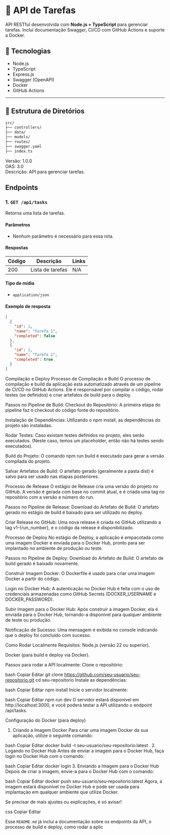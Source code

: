 # 📌 API de Tarefas

API RESTful desenvolvida com **Node.js + TypeScript** para gerenciar tarefas. Inclui documentação Swagger, CI/CD com GitHub Actions e suporte a Docker.

## 🚀 Tecnologias

- Node.js
- TypeScript
- Express.js
- Swagger (OpenAPI)
- Docker
- GitHub Actions

---

## 📂 Estrutura de Diretórios

```bash
src/
├── controllers/
├── data/
├── models/
├── routes/
├── swagger.yaml
├── index.ts

```

Versão: 1.0.0  
OAS: 3.0  
Descrição: API para gerenciar tarefas.

## Endpoints

### 1. `GET /api/tasks`
Retorna uma lista de tarefas.

#### Parâmetros
- Nenhum parâmetro é necessário para essa rota.

#### Respostas
| Código | Descrição         | Links |
|--------|-------------------|-------|
| 200    | Lista de tarefas  | N/A   |

#### Tipo de mídia
- `application/json`

#### Exemplo de resposta

```json
[
  {
    "id": 1,
    "name": "Tarefa 1",
    "completed": false
  },
  {
    "id": 2,
    "name": "Tarefa 2",
    "completed": true
  }
]
```

Compilação e Deploy
Processo de Compilação e Build
O processo de compilação e build da aplicação está automatizado através de um pipeline de CI/CD no GitHub Actions. Ele é responsável por compilar o código, rodar testes (se definidos) e criar artefatos de build para o deploy.

Passos no Pipeline de Build:
Checkout do Repositório: A primeira etapa do pipeline faz o checkout do código fonte do repositório.

Instalação de Dependências: Utilizando o npm install, as dependências do projeto são instaladas.

Rodar Testes: Caso existam testes definidos no projeto, eles serão executados. (Neste caso, temos um placeholder, então não há testes sendo executados).

Build do Projeto: O comando npm run build é executado para gerar a versão compilada do projeto.

Salvar Artefatos de Build: O artefato gerado (geralmente a pasta dist) é salvo para ser usado nas etapas posteriores.

Processo de Release
O estágio de Release cria uma versão do projeto no GitHub. A versão é gerada com base no commit atual, e é criada uma tag no repositório com a versão e número do run.

Passos no Pipeline de Release:
Download do Artefato de Build: O artefato gerado no estágio de build é baixado para ser utilizado no deploy.

Criar Release no GitHub: Uma nova release é criada no GitHub utilizando a tag v1-{run_number}, e o código da release é disponibilizado.

Processo de Deploy
No estágio de Deploy, a aplicação é empacotada como uma imagem Docker e enviada para o Docker Hub, pronto para ser implantado no ambiente de produção ou teste.

Passos no Pipeline de Deploy:
Download do Artefato de Build: O artefato de build gerado é baixado novamente.

Construir Imagem Docker: O Dockerfile é usado para criar uma imagem Docker a partir do código.

Login no Docker Hub: A autenticação no Docker Hub é feita com o uso de credenciais armazenadas como GitHub Secrets (DOCKER_USERNAME e DOCKER_PASSWORD).

Subir Imagem para o Docker Hub: Após construir a imagem Docker, ela é enviada para o Docker Hub, tornando-a disponível para qualquer ambiente de teste ou produção.

Notificação de Sucesso: Uma mensagem é exibida no console indicando que o deploy foi concluído com sucesso.

Como Rodar Localmente
Requisitos:
Node.js (versão 22 ou superior).

Docker (para build e deploy via Docker).

Passos para rodar a API localmente:
Clone o repositório:

bash
Copiar
Editar
git clone https://github.com/seu-usuario/seu-repositorio.git
cd seu-repositorio
Instale as dependências:

bash
Copiar
Editar
npm install
Inicie o servidor localmente:

bash
Copiar
Editar
npm run dev
O servidor estará disponível em http://localhost:3000, e você poderá testar a API utilizando o endpoint /api/tasks.

Configuração do Docker (para deploy)
1. Criando a Imagem Docker
Para criar uma imagem Docker da sua aplicação, utilize o seguinte comando:

bash
Copiar
Editar
docker build -t seu-usuario/seu-repositorio:latest .
2. Logando no Docker Hub
Antes de enviar a imagem para o Docker Hub, faça login no Docker Hub com o comando:

bash
Copiar
Editar
docker login
3. Enviando a Imagem para o Docker Hub
Depois de criar a imagem, envie-a para o Docker Hub com o comando:

bash
Copiar
Editar
docker push seu-usuario/seu-repositorio:latest
Agora, a imagem estará disponível no Docker Hub e pode ser usada para implantação em qualquer ambiente que utilize Docker.

Se precisar de mais ajustes ou explicações, é só avisar!

css
Copiar
Editar

Esse `README.md` já inclui a documentação sobre os endpoints da API, o processo de build e deploy, como rodar a aplic